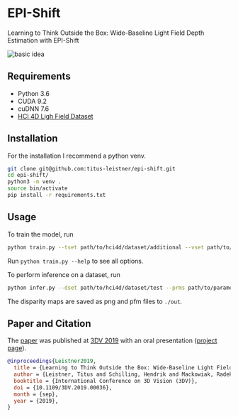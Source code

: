 # EPI-Shift
Learning to Think Outside the Box: Wide-Baseline Light Field Depth Estimation with EPI-Shift

![basic idea](https://titus-leistner.de/epi_shift.png)

## Requirements
* Python 3.6
* CUDA 9.2
* cuDNN 7.6
* [HCI 4D Ligh Field Dataset](http://hci-lightfield.iwr.uni-heidelberg.de)

## Installation
For the installation I recommend a python venv.
```sh
git clone git@github.com:titus-leistner/epi-shift.git
cd epi-shift/
python3 -m venv .
source bin/activate
pip install -r requirements.txt
```

## Usage
To train the model, run
```sh
python train.py --tset path/to/hci4d/dataset/additional --vset path/to/hci4d/dataset/training --bsz [batch size]
```
Run `python train.py --help` to see all options.

To perform inference on a dataset, run
```sh
python infer.py --dset path/to/hci4d/dataset/test --prms path/to/parameters.pt
```
The disparity maps are saved as png and pfm files to `./out`.

## Paper and Citation
The [paper](https://arxiv.org/pdf/1909.09059.pdf) was published at [3DV 2019](http://3dv19.gel.ulaval.ca) with an oral presentation ([project page](https://titus-leistner.de/learning-to-think-outside-the-box-wide-baseline-light-field-depth-estimation-with-epi-shift.html)).

```bibtex
@inproceedings{Leistner2019,
  title = {Learning to Think Outside the Box: Wide-Baseline Light Field Depth Estimation with EPI-Shift},
  author = {Leistner, Titus and Schilling, Hendrik and Mackowiak, Radek and Gumhold, Stefan and Rother, Carsten},
  booktitle = {International Conference on 3D Vision (3DV)},
  doi = {10.1109/3DV.2019.00036},
  month = {sep},
  year = {2019},
}
```
